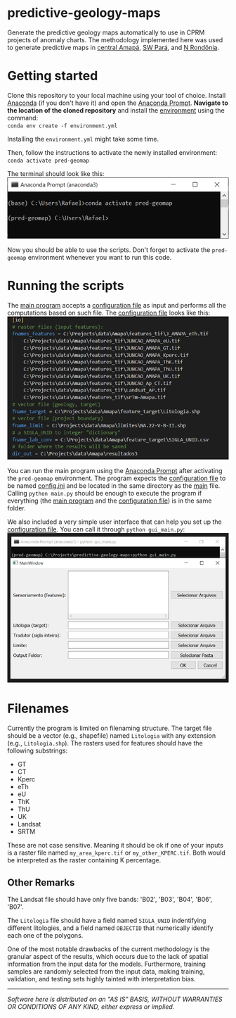 # predictive-geology-maps
Generate the predictive geology maps automatically to use in CPRM projects of anomaly charts. The methodology implemented here was used to generate predictive maps in [central Amapá](https://rigeo.cprm.gov.br/handle/doc/22542), [SW Pará](https://rigeo.cprm.gov.br/handle/doc/22541), and [N Rondônia](https://rigeo.cprm.gov.br/handle/doc/22531).

# Getting started
Clone this repository to your local machine using your tool of choice. Install [Anaconda](https://www.anaconda.com/) (if you don't have it) and open the [Anaconda Prompt](https://docs.anaconda.com/anaconda/user-guide/getting-started/). **Navigate to the location of the cloned repository** and install the [environment](environment.yml) using the command:  
`conda env create -f environment.yml`

Installing the `environment.yml` might take some time. 

Then, follow the instructions to activate the newly installed environment:  
`conda activate pred-geomap`

The terminal should look like this:  
![Terminal example](./resources/prompt_env.PNG)

Now you should be able to use the scripts. Don't forget to activate the `pred-geomap` environment whenever you want to run this code.  

# Running the scripts
The [main program](main.py) accepts a [configuration file](config.ini) as input and performs all the computations based on such file. The [configuration file](config.ini) looks like this:  
![config.ini file](./resources/config_example.PNG)

You can run the main program using the [Anaconda Prompt](https://docs.anaconda.com/anaconda/user-guide/getting-started/) after activating the `pred-geomap` environment. The program expects the [configuration file](config.ini) to be named [config.ini](config.ini) and be located in the same directory as the [main](main.py) file. Calling `python main.py` should be enough to execute the program if everything (the [main program](main.py) and the [configuration file](config.ini)) is in the same folder.  

We also included a very simple user interface that can help you set up the [configuration file](config.ini). You can call it through `python gui_main.py`:  
![Calling main.py example](./resources/calling_gui.PNG)

# Filenames
Currently the program is limited on filenaming structure. The target file should be a vector (e.g., shapefile) named `Litologia` with any extension (e.g., `Litologia.shp`). The rasters used for features should have the following substrings:
* GT
* CT
* Kperc
* eTh
* eU
* ThK
* ThU
* UK
* Landsat
* SRTM

These are not case sensitive. Meaning it should be ok if one of your inputs is a raster file named `my_area_kperc.tif` or `my_other_KPERC.tif`. Both would be interpreted as the raster containing K percentage. 

## Other Remarks
The Landsat file should have only five bands: 'B02', 'B03', 'B04', 'B06', 'B07'.

The `Litologia` file should have a field named `SIGLA_UNID` indentifying different litologies, and a field named `OBJECTID` that numerically identify each one of the polygons. 

One of the most notable drawbacks of the current methodology is the granular aspect of the results, which occurs due to the lack of spatial information from the input data for the models. Furthermore, training samples are randomly selected from the input data, making training, validation, and testing sets highly tainted with interpretation bias.

*******************************************************************************************************************  

*Software here is distributed on an "AS IS" BASIS, WITHOUT WARRANTIES OR CONDITIONS OF ANY KIND, either express or implied.*
